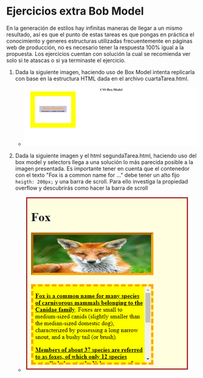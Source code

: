 # Ejercicios extra Bob Model

En la generación de estilos hay infinitas maneras de llegar a un mismo resultado, así es que el punto de estas tareas es que pongas en práctica el conocimiento y generes estructuras utilizadas frecuentemente en páginas web de producción, no es necesario tener la respuesta 100% igual a la propuesta. Los ejercicios cuentan con solución la cual se recomienda ver solo si te atascas o si ya terminaste el ejercicio.


1. Dada la siguiente imagen, haciendo uso de Box Model intenta replicarla con base en la estructura HTML dada en el archivo cuartaTarea.html. 
   - ![tarea1](./resources/Tarea1.png)


2. Dada la siguiente imagen y el html segundaTarea.html, haciendo uso del box model y selectors llega a una solución lo más parecida posible a la imagen presentada. 
Es importante tener en cuenta que el contenedor con el texto "Fox is a common name for ..." debe tener un alto fijo `heigth: 200px;` y una barra de scroll. Para ello investiga la propiedad overflow y descubrirás como hacer la barra de scroll

   - ![tarea1](./resources/Tarea2.png)


